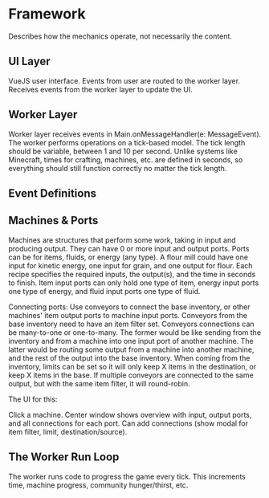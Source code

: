 # Framework

Describes how the mechanics operate, not necessarily the content.

## UI Layer

VueJS user interface. Events from user are routed to the worker layer. Receives
events from the worker layer to update the UI.

## Worker Layer

Worker layer receives events in Main.onMessageHandler(e: MessageEvent). The
worker performs operations on a tick-based model. The tick length should be
variable, between 1 and 10 per second. Unlike systems like Minecraft, times
for crafting, machines, etc. are defined in seconds, so everything should
still function correctly no matter the tick length.

## Event Definitions



## Machines & Ports

Machines are structures that perform some work, taking in input and producing
output. They can have 0 or more input and output ports. Ports can be for items,
fluids, or energy (any type). A flour mill could have one input for kinetic
energy, one input for grain, and one output for flour. Each recipe specifies
the required inputs, the output(s), and the time in seconds to finish. Item
input ports can only hold one type of item, energy input ports one type of
energy, and fluid input ports one type of fluid.

Connecting ports: Use conveyors to connect the base inventory, or other 
machines' item output ports to machine input ports. Conveyors from the base
inventory need to have an item filter set. Conveyors connections can be
many-to-one or one-to-many. The former would be like sending from the inventory
and from a machine into one input port of another machine. The latter would be
routing some output from a machine into another machine, and the rest of the
output into the base inventory. When coming from the inventory, limits can be
set so it will only keep X items in the destination, or keep X items in the
base. If multiple conveyors are connected to the same output, but with the same
item filter, it will round-robin.

The UI for this:

Click a machine. Center window shows overview with input, output ports, and all
connections for each port. Can add connections (show modal for item filter,
limit, destination/source).

## The Worker Run Loop

The worker runs code to progress the game every tick. This increments time,
machine progress, community hunger/thirst, etc.